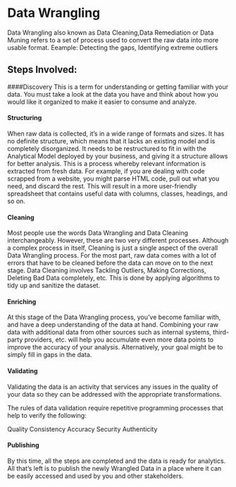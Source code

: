 # Data Wrangling
Data Wrangling also known as Data Cleaning,Data Remediation or Data Muning refers to a set of process used to convert the raw data into more usable format.
Eeample: Detecting the gaps, Identifying extreme outliers

## Steps Involved:

####Discovery
This is a term for understanding or getting familiar with your data. You must take a look at the data you have and think about how you would like it organized to make it easier to consume and analyze. 

#### Structuring
When raw data is collected, it’s in a wide range of formats and sizes. It has no definite structure, which means that it lacks an existing model and is completely disorganized. It needs to be restructured to fit in with the Analytical Model deployed by your business, and giving it a structure allows for better analysis.
This is a process whereby relevant information is extracted from fresh data. For example, if you are dealing with code scrapped from a website, you might parse HTML code, pull out what you need, and discard the rest. 
This will result in a more user-friendly spreadsheet that contains useful data with columns, classes, headings, and so on.

#### Cleaning
Most people use the words Data Wrangling and Data Cleaning interchangeably. However, these are two very different processes. Although a complex process in itself, Cleaning is just a single aspect of the overall Data Wrangling process.
For the most part, raw data comes with a lot of errors that have to be cleaned before the data can move on to the next stage. Data Cleaning involves Tackling Outliers, Making Corrections, Deleting Bad Data completely, etc. This is done by applying algorithms to tidy up and sanitize the dataset.

#### Enriching
At this stage of the Data Wrangling process, you’ve become familiar with, and have a deep understanding of the data at hand. Combining your raw data with additional data from other sources such as internal systems, third-party providers, etc. will help you accumulate even more data points to improve the accuracy of your analysis. Alternatively, your goal might be to simply fill in gaps in the data.

#### Validating
Validating the data is an activity that services any issues in the quality of your data so they can be addressed with the appropriate transformations. 

The rules of data validation require repetitive programming processes that help to verify the following:

Quality
Consistency
Accuracy
Security
Authenticity

#### Publishing
By this time, all the steps are completed and the data is ready for analytics. All that’s left is to publish the newly Wrangled Data in a place where it can be easily accessed and used by you and other stakeholders. 

